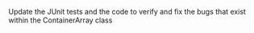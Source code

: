 Update the JUnit tests and the code to verify and fix the bugs that exist within the ContainerArray class
